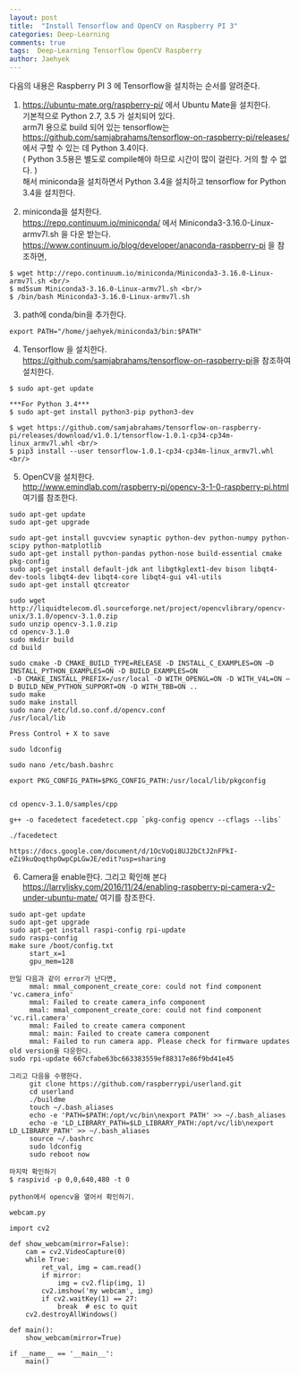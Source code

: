 ```yaml
---
layout: post
title:  "Install Tensorflow and OpenCV on Raspberry PI 3"
categories: Deep-Learning
comments: true
tags:  Deep-Learning Tensorflow OpenCV Raspberry
author: Jaehyek
---
```


다음의 내용은 Raspberry PI 3 에 Tensorflow을 설치하는 순서를 알려준다. 

1. <https://ubuntu-mate.org/raspberry-pi/> 에서  Ubuntu Mate을 설치한다. <br/>
    기본적으로 Python 2.7, 3.5 가 설치되어 있다. <br/>
    arm7l 용으로 build 되어 있는 tensorflow는 <https://github.com/samjabrahams/tensorflow-on-raspberry-pi/releases/> <br/>
    에서 구할 수 있는 데 Python 3.4이다.  <br/>
    ( Python 3.5용은 별도로 compile해야 하므로 시간이 많이 걸린다. 거의 할 수 없다. ) <br/>
    해서 miniconda을 설치하면서 Python 3.4을 설치하고 tensorflow for Python 3.4을 설치한다. <br/>
    
2. miniconda을 설치한다.  <br/>
    <https://repo.continuum.io/miniconda/> 에서 Miniconda3-3.16.0-Linux-armv7l.sh 을 다운 받는다. <br/>
    <https://www.continuum.io/blog/developer/anaconda-raspberry-pi> 을 참조하면,  <br/>
```    
$ wget http://repo.continuum.io/miniconda/Miniconda3-3.16.0-Linux-armv7l.sh <br/>
$ md5sum Miniconda3-3.16.0-Linux-armv7l.sh <br/>
$ /bin/bash Miniconda3-3.16.0-Linux-armv7l.sh
```    
3. path에 conda/bin을 추가한다. 
```
export PATH="/home/jaehyek/miniconda3/bin:$PATH"
```   
4. Tensorflow 을 설치한다. <br/>
    <https://github.com/samjabrahams/tensorflow-on-raspberry-pi>을 참조하여 설치한다. <br/>
```
$ sudo apt-get update

***For Python 3.4***
$ sudo apt-get install python3-pip python3-dev

$ wget https://github.com/samjabrahams/tensorflow-on-raspberry-pi/releases/download/v1.0.1/tensorflow-1.0.1-cp34-cp34m-linux_armv7l.whl <br/>
$ pip3 install --user tensorflow-1.0.1-cp34-cp34m-linux_armv7l.whl <br/>
```

5. OpenCV을 설치한다.  <br/>
   <http://www.emindlab.com/raspberry-pi/opencv-3-1-0-raspberry-pi.html> 여기를 참조한다.<br/>
```
sudo apt-get update
sudo apt-get upgrade

sudo apt-get install guvcview synaptic python-dev python-numpy python-scipy python-matplotlib 
sudo apt-get install python-pandas python-nose build-essential cmake pkg-config
sudo apt-get install default-jdk ant libgtkglext1-dev bison libqt4-dev-tools libqt4-dev libqt4-core libqt4-gui v4l-utils
sudo apt-get install qtcreator

sudo wget http://liquidtelecom.dl.sourceforge.net/project/opencvlibrary/opencv-unix/3.1.0/opencv-3.1.0.zip
sudo unzip opencv-3.1.0.zip
cd opencv-3.1.0
sudo mkdir build
cd build

sudo cmake -D CMAKE_BUILD_TYPE=RELEASE -D INSTALL_C_EXAMPLES=ON –D INSTALL_PYTHON_EXAMPLES=ON -D BUILD_EXAMPLES=ON 
 -D CMAKE_INSTALL_PREFIX=/usr/local -D WITH_OPENGL=ON -D WITH_V4L=ON –D BUILD_NEW_PYTHON_SUPPORT=ON -D WITH_TBB=ON ..
sudo make
sudo make install
sudo nano /etc/ld.so.conf.d/opencv.conf
/usr/local/lib

Press Control + X to save

sudo ldconfig

sudo nano /etc/bash.bashrc

export PKG_CONFIG_PATH=$PKG_CONFIG_PATH:/usr/local/lib/pkgconfig


cd opencv-3.1.0/samples/cpp

g++ -o facedetect facedetect.cpp `pkg-config opencv --cflags --libs`

./facedetect

https://docs.google.com/document/d/1OcVoQi8UJ2bCtJ2nFPkI-eZi9kuQoqthpOwpCpLGwJE/edit?usp=sharing

```

6. Camera을 enable한다. 그리고 확인해 본다  <br/>
   <https://larrylisky.com/2016/11/24/enabling-raspberry-pi-camera-v2-under-ubuntu-mate/> 여기를 참조한다.<br/>
```
sudo apt-get update
sudo apt-get upgrade
sudo apt-get install raspi-config rpi-update
sudo raspi-config
make sure /boot/config.txt
     start_x=1
     gpu_mem=128

만일 다음과 같이 error가 난다면, 
     mmal: mmal_component_create_core: could not find component 'vc.camera_info'
     mmal: Failed to create camera_info component
     mmal: mmal_component_create_core: could not find component 'vc.ril.camera'
     mmal: Failed to create camera component
     mmal: main: Failed to create camera component
     mmal: Failed to run camera app. Please check for firmware updates
old version을 다운한다.
sudo rpi-update 667cfabe63bc663383559ef88317e86f9bd41e45

그리고 다음을 수행한다.
     git clone https://github.com/raspberrypi/userland.git
     cd userland
     ./buildme
     touch ~/.bash_aliases
     echo -e 'PATH=$PATH:/opt/vc/bin\nexport PATH' >> ~/.bash_aliases
     echo -e 'LD_LIBRARY_PATH=$LD_LIBRARY_PATH:/opt/vc/lib\nexport LD_LIBRARY_PATH' >> ~/.bash_aliases
     source ~/.bashrc
     sudo ldconfig
     sudo reboot now

마지막 확인하기
$ raspivid -p 0,0,640,480 -t 0

python에서 opencv을 열어서 확인하기.

webcam.py

import cv2

def show_webcam(mirror=False):
    cam = cv2.VideoCapture(0)
	while True:
		ret_val, img = cam.read()
		if mirror: 
			img = cv2.flip(img, 1)
		cv2.imshow('my webcam', img)
		if cv2.waitKey(1) == 27: 
			break  # esc to quit
	cv2.destroyAllWindows()

def main():
	show_webcam(mirror=True)

if __name__ == '__main__':
	main()

```